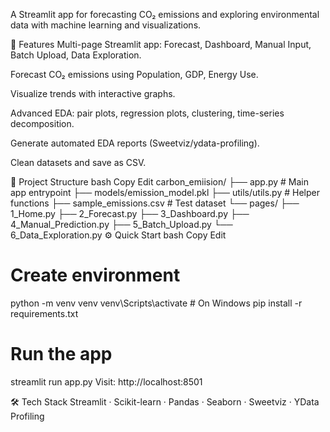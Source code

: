 A Streamlit app for forecasting CO₂ emissions and exploring environmental data with machine learning and visualizations.

🚀 Features
Multi-page Streamlit app: Forecast, Dashboard, Manual Input, Batch Upload, Data Exploration.

Forecast CO₂ emissions using Population, GDP, Energy Use.

Visualize trends with interactive graphs.

Advanced EDA: pair plots, regression plots, clustering, time-series decomposition.

Generate automated EDA reports (Sweetviz/ydata-profiling).

Clean datasets and save as CSV.

📁 Project Structure
bash
Copy
Edit
carbon_emiision/
├── app.py                  # Main app entrypoint
├── models/emission_model.pkl
├── utils/utils.py           # Helper functions
├── sample_emissions.csv     # Test dataset
└── pages/
    ├── 1_Home.py
    ├── 2_Forecast.py
    ├── 3_Dashboard.py
    ├── 4_Manual_Prediction.py
    ├── 5_Batch_Upload.py
    └── 6_Data_Exploration.py
⚙️ Quick Start
bash
Copy
Edit
# Create environment
python -m venv venv
venv\Scripts\activate    # On Windows
pip install -r requirements.txt

# Run the app
streamlit run app.py
Visit: http://localhost:8501

🛠️ Tech Stack
Streamlit · Scikit-learn · Pandas · Seaborn · Sweetviz · YData Profiling